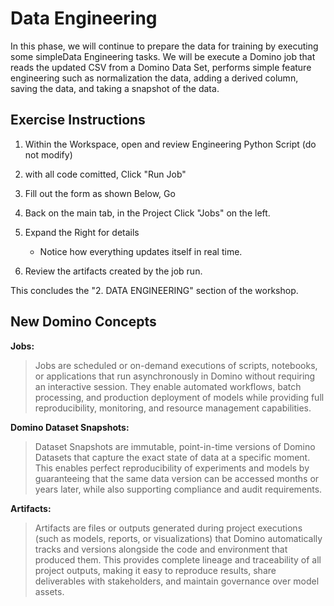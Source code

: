 # Data Engineering
In this phase, we will continue to prepare the data for training by executing some simpleData Engineering tasks.  We will be execute a Domino job that reads the updated CSV from a Domino Data Set, performs simple feature engineering such as normalization the data, adding a derived column, saving the data, and taking a snapshot of the data.

## Exercise Instructions

1.  Within the Workspace, open and review Engineering Python Script (do not modify)

2. with all code comitted, Click "Run Job"

3.  Fill out the form as shown Below, Go

4.  Back on the main tab, in the Project Click "Jobs" on the left.

5.  Expand the Right for details
    - Notice how everything updates itself in real time.

6.  Review the artifacts created by the job run.

This concludes the "2. DATA ENGINEERING" section of the workshop.

## New Domino Concepts

**Jobs:**
> Jobs are scheduled or on-demand executions of scripts, notebooks, or applications that run asynchronously in Domino without requiring an interactive session. They enable automated workflows, batch processing, and production deployment of models while providing full reproducibility, monitoring, and resource management capabilities.

**Domino Dataset Snapshots:**
> Dataset Snapshots are immutable, point-in-time versions of Domino Datasets that capture the exact state of data at a specific moment. This enables perfect reproducibility of experiments and models by guaranteeing that the same data version can be accessed months or years later, while also supporting compliance and audit requirements.

**Artifacts:**
> Artifacts are files or outputs generated during project executions (such as models, reports, or visualizations) that Domino automatically tracks and versions alongside the code and environment that produced them. This provides complete lineage and traceability of all project outputs, making it easy to reproduce results, share deliverables with stakeholders, and maintain governance over model assets.


